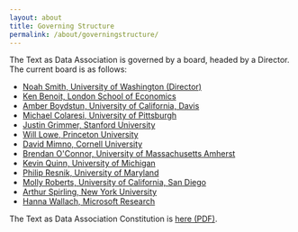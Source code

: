```yaml
---
layout: about
title: Governing Structure
permalink: /about/governingstructure/
---
```


The Text as Data Association is governed by a board, headed by a Director.  The current board is as follows:

* <a href="https://homes.cs.washington.edu/~nasmith/">Noah Smith, University of Washington (Director)</a>
* <a href="https://kenbenoit.net/">Ken Benoit, London School of Economics</a>
* <a href="http://www.amber-boydstun.com/">Amber Boydstun, University of California, Davis</a>
* <a href="http://michaelcolaresi.com/">Michael Colaresi, University of Pittsburgh</a>
* <a href="https://www.justingrimmer.org/">Justin Grimmer, Stanford University</a>
* <a href="http://conjugateprior.org/">Will Lowe, Princeton University </a>
* <a href="https://mimno.infosci.cornell.edu/">David Mimno, Cornell University</a>
* <a href="https://brenocon.com/">Brendan O'Connor, University of Massachusetts Amherst</a>
* <a href="https://lsa.umich.edu/polisci/people/faculty/kmq.html">Kevin Quinn, University of Michigan</a>
* <a href="http://users.umiacs.umd.edu/~resnik/">Philip Resnik, University of Maryland</a>
* <a href="http://www.margaretroberts.net/">Molly Roberts, University of California, San Diego</a>
* <a href="https://www.nyu.edu/projects/spirling/">Arthur Spirling, New York University</a>
* <a href="http://dirichlet.net/">Hanna Wallach, Microsoft Research</a>

The Text as Data Association Constitution is <a href="http://textasdata.github.io/about/constitution.pdf">here (PDF)</a>.
